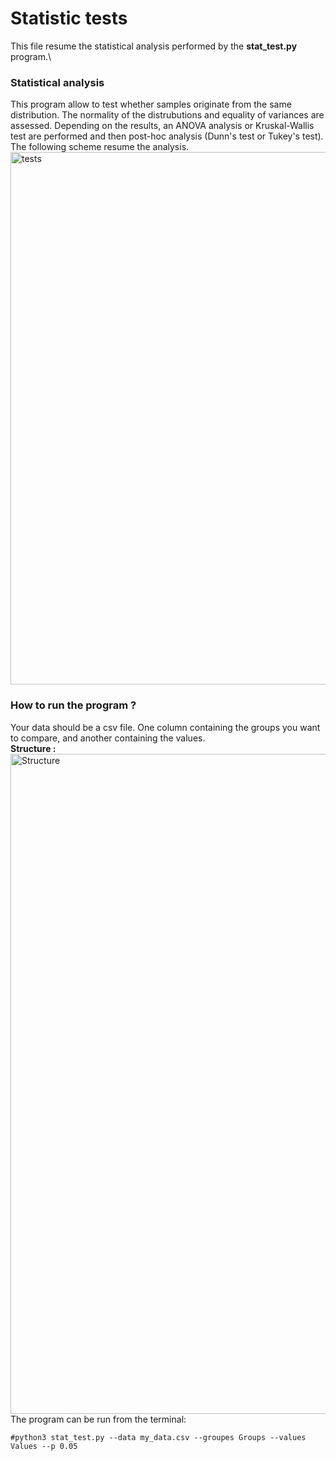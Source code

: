 # Statistic tests
This file resume the statistical analysis performed by the **stat_test.py** program.\
### Statistical analysis
This program allow to test whether samples originate from the same distribution. 
The normality of the distrubutions and equality of variances are assessed. 
Depending on the results, an ANOVA analysis or Kruskal-Wallis test are performed and then post-hoc analysis 
(Dunn's test or Tukey's test).\
The following scheme resume the analysis. 
<img width="852" alt="tests" src="https://github.com/lucasDNS9/Ribes_lab/assets/127426611/3bf51a46-5b7c-467e-bbbf-25d28930b453">

### How to run the program ?
Your data should be a csv file. One column containing the groups you want to compare, 
and another containing the values.\
**Structure :**
<img width="1056" alt="Structure" src="https://github.com/lucasDNS9/Ribes_lab/assets/127426611/4deb61b8-b733-4245-80ef-b11ad3b4e6aa">
The program can be run from the terminal:
```
#python3 stat_test.py --data my_data.csv --groupes Groups --values Values --p 0.05
```
